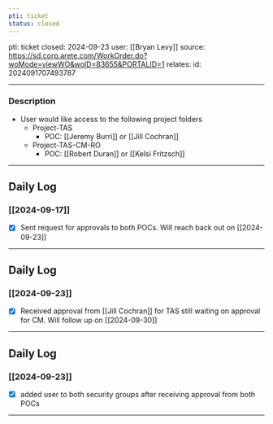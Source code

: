 ```yaml
---
pti: ticket
status: closed
---
```

pti: ticket 
closed: 2024-09-23
user: [[Bryan Levy]]
source: https://sd.corp.arete.com/WorkOrder.do?woMode=viewWO&woID=83655&PORTALID=1
relates: 
id: 2024091707493787

---
### Description
- User would like access to the following project folders
	- Project-TAS
		- POC: [[Jeremy Burri]] or [[Jill Cochran]]
	- Project-TAS-CM-RO
		- POC: [[Robert Duran]] or [[Kelsi Fritzsch]]
---
## Daily Log
### [[2024-09-17]]
- [x] Sent request for approvals to both POCs. Will reach back out on [[2024-09-23]]
---
## Daily Log
### [[2024-09-23]]
- [x] Received approval from [[Jill Cochran]] for TAS still waiting on approval for CM. Will follow up on [[2024-09-30]]
---
## Daily Log
### [[2024-09-23]]
- [x] added user to both security groups after receiving approval from both POCs
---












